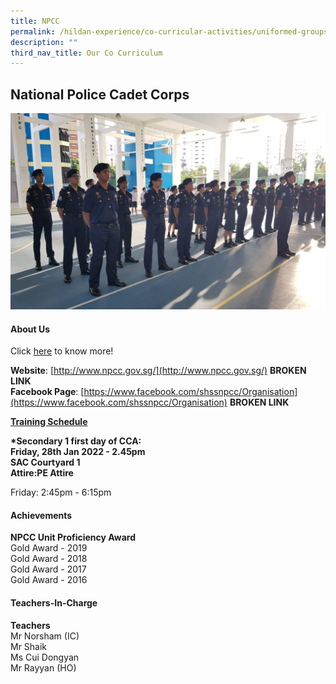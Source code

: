 ```yaml
---
title: NPCC
permalink: /hildan-experience/co-curricular-activities/uniformed-groups/npcc/
description: ""
third_nav_title: Our Co Curriculum
---
```

National Police Cadet Corps
---------------------------


![](/images/CCA/NPCC1.png)


#### About Us

Click&nbsp;[here](/files/CCA/NPCC%20CCA%20Presentation%202021.pdf)&nbsp;to know more!

**Website**:&nbsp;[http://www.npcc.gov.sg/](http://www.npcc.gov.sg/)  **BROKEN LINK**<br>
**Facebook Page**:&nbsp;[https://www.facebook.com/shssnpcc/Organisation](https://www.facebook.com/shssnpcc/Organisation) **BROKEN LINK**

**<u>Training Schedule</u>**

**\*Secondary 1 first day of CCA:**  
**Friday, 28th Jan 2022 - 2.45pm  
SAC Courtyard 1  
Attire:PE Attire**

Friday: 2:45pm - 6:15pm

#### Achievements

**NPCC Unit Proficiency Award**  
Gold Award - 2019  
Gold Award - 2018  
Gold Award - 2017  
Gold Award - 2016

#### Teachers-In-Charge

**Teachers**  
Mr Norsham (IC)  
Mr Shaik  
Ms Cui Dongyan  
Mr Rayyan (HO)